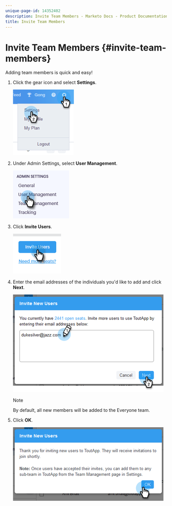 ```yaml
---
unique-page-id: 14352402
description: Invite Team Members - Marketo Docs - Product Documentation
title: Invite Team Members
---
```


# Invite Team Members {#invite-team-members}

Adding team members is quick and easy!

1. Click the gear icon and select **Settings**.

   ![](assets/one.png)

1. Under Admin Settings, select **User Management**.

   ![](assets/invite-team-members-2.png)

1. Click **Invite Users**.

   ![](assets/invite-team-members-3.png)

1. Enter the email addresses of the individuals you'd like to add and click **Next**.

   ![](assets/four.png)

   >[!NOTE]
   >
   >By default, all new members will be added to the Everyone team.

1. Click **OK**.

   ![](assets/five.png)

